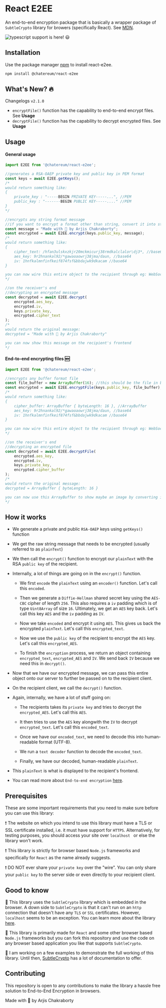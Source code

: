 # React E2EE

An end-to-end encryption package that is basically a wrapper package of ```SubtleCrypto``` library for browers (specifically React). See [MDN](https://developer.mozilla.org/en-US/docs/Web/API/SubtleCrypto).

![typescript](https://img.icons8.com/color/48/000000/typescript.png) support is here! :smiley:

## Installation

Use the package manager [npm](https://nmjs.com/) to install react-e2ee.
```bash
npm install @chatereum/react-e2ee
```

## What's New? :fire:

Changelogs ```v2.1.0```
- ```encryptFile()``` function has the capability to end-to-end encrypt files. See **Usage**
-  ```decryptFile()``` function has the capability to decrypt encrypted files. See **Usage**

## Usage

#### General usage
```javascript
import E2EE from '@chatereum/react-e2ee';

//generates a RSA-OAEP private key and public key in PEM format
const keys = await E2EE.getKeys();
/*
would return something like:
{
    private_key : "-----BEGIN PRIVATE KEY-----...", //PEM
    public_key : "-------BEGIN PUBLIC KEY-----...." //PEM
}
*/

//encrypts any string format message
//if you want to encrypt a format other than string, convert it into string first
const message = "Made with 💙 by Arjis Chakraborty";
const encrypted = await E2EE.encrypt(keys.public_key, message);
/*
would return something like:
{
    cipher_text: /hfan3ulskxzkjr20mckmicurj38rmdkalclalor\dj3*, //base64
    aes_key: 9r2hnankal92/*gawaoaowrj38jma/daun, //base64
    iv: 1hnfkalmnfinfkeif874fsf&bbdajwk9dkacam //base64
}

you can now wire this entire object to the recipient through eg: WebSockets
*/

//on the receiver's end
//decrypting an encrypted message
const decrypted = await E2EE.decrypt(
    encrypted.aes_key, 
    encrypted.iv, 
    keys.private_key, 
    encrypted.cipher_text
);
/*
would return the original message:
decrypted = "Made with 💙 by Arjis Chakraborty"

you can now show this message on the recipient's frontend
*/
```

#### End-to-end encrypting files :new:

```javascript
import E2EE from '@chatereum/react-e2ee';

//encrypts any buffer format file
const file_buffer = new ArrayBuffer(16); //this should be the file in buffer format
const encrypted = await E2EE.encryptFile(keys.public_key, file_buffer);
/*
would return something like:
{
    cipher_buffer: ArrayBuffer { byteLength: 16 }, //ArrayBuffer
    aes_key: 9r2hnankal92/*gawaoaowrj38jma/daun, //base64
    iv: 1hnfkalmnfinfkeif874fsf&bbdajwk9dkacam //base64
}

you can now wire this entire object to the recipient through eg: WebSockets
*/

//on the receiver's end
//decrypting an encrypted file
const decrypted = await E2EE.decryptFile(
    encrypted.aes_key, 
    encrypted.iv, 
    keys.private_key, 
    encrypted.cipher_buffer
);
/*
would return the original message:
decrypted = ArrayBuffer { byteLength: 16 }

you can now use this ArrayBuffer to show maybe an image by converting it to a base64 data URL
*/
```

## How it works

- We generate a private and public ```RSA-OAEP``` keys using ```getKeys()``` function

- We get the raw string message that needs to be encrypted (usually referred to as ```plainText```)

- We then call the ```encrypt()``` function to encrypt our ```plainText``` with the RSA ```public key``` of the recipient.

- Internally, a lot of things are going on in the ```encrypt()``` function. 
    - We first ```encode``` the ```plainText``` using an ```encoder()``` function. Let's call this ```encoded```.

    - Then we generate a ```Diffie-Hellman``` shared secret key using the ```AES-CBC``` cipher of length ```256```. This also requires a ```iv``` padding which is of type ```Uint8Array``` of size ```16```. Ultimately, we get an ```AES``` key back. Let's call this key ```AES``` and the ```iv``` padding as ```IV```.
    
    - Now we take ```encoded``` and encrypt it using ```AES```. This gives us back the encrypted ```plainText```. Let's call this ```encrypted_text```.

    - Now we use the ```public key``` of the recipient to encrypt the ```AES``` key. Let's call this ```encrypted_AES```.

    - To finish the ```encryption``` process, we return an object containing ```encrypted_text```, ```encrypted_AES``` and ```IV```. We send back ```IV``` because we need this in ```decrypt()```.

- Now that we have our encrypted message, we can pass this entire object onto our server to further be passed on to the recipient client.

- On the recipient client, we call the ```decrypt()``` function.

- Again, internally, we have a lot of stuff going on:
    - The recipients takes its ```private key``` and tries to decrypt the ```encrypted_AES```. Let's call this ```AES```.

    - It then tries to use the ```AES``` key alongwith the ```IV``` to decrypt ```encrypted_text```. Let's call this ```encoded_text```.

    - Once we have our ```encoded_text```, we need to decode this into human-readable format (UTF-8).

    - We run a ```text decoder``` function to decode the ```encoded_text```. 

    - Finally, we have our decoded, human-readable ```plainText```.

- This ```plainText``` is what is displayed to the recipient's frontend.

- You can read more about ```End-to-end encryption``` [here](https://en.wikipedia.org/wiki/End-to-end_encryption).

## Prerequisites
These are some important requirements that you need to make sure before you can use this library:

:exclamation: The website on which you intend to use this library must have a TLS or SSL certificate installed, i.e. it must have support for ```HTTPS```. Alternatively, for testing purposes, you should access your site over ```localhost ``` or else the library won't work.

:exclamation: This library is strictly for browser based ```Node.js``` frameworks and specifically for ```React``` as the name already suggests.

:exclamation: DO NOT ever share your ```private key``` over the "wire". You can only share your ```public key``` to the server side or even directly to your recipient client.

## Good to know

:blue_heart: This library uses the ```SubtleCrypto``` library which is embedded in the browser. A down side to ```SubtleCrypto``` is that it can't run on an ```http``` connection that doesn't have any ```TLS``` or ```SSL``` certificates. However, ```localhost``` seems to be an exception. You can learn more about the library [here](https://developer.mozilla.org/en-US/docs/Web/API/SubtleCrypto).

:blue_heart: This library is primarily made for ```React``` and some other browser based ```Node.js``` frameworks but you can fork this repository and use the code on any browser based application you like that supports ```SubtleCrypto```.

:blue_heart: I am working on a few examples to demonstrate the full working of this library. Until then, [SubtleCrypto](https://developer.mozilla.org/en-US/docs/Web/API/SubtleCrypto) has a lot of documentation to offer.

## Contributing

This repository is open to any contributions to make the library a hassle free solution to End-to-End Encryption in browsers.


Made with :blue_heart: by Arjis Chakraborty


